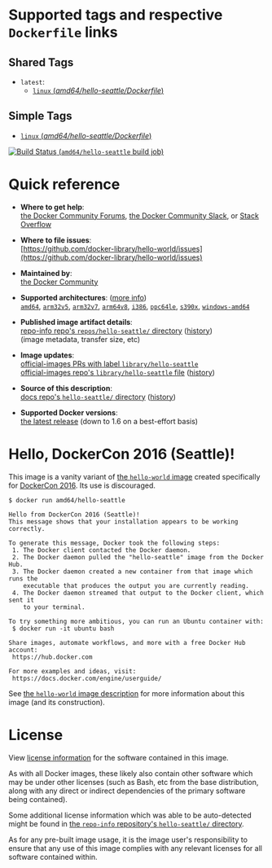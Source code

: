 <!--

********************************************************************************

WARNING:

    DO NOT EDIT "hello-seattle/README.md"

    IT IS AUTO-GENERATED

    (from the other files in "hello-seattle/" combined with a set of templates)

********************************************************************************

-->

# Supported tags and respective `Dockerfile` links

## Shared Tags

-	`latest`:
	-	[`linux` (*amd64/hello-seattle/Dockerfile*)](https://github.com/docker-library/hello-world/blob/c83a065a24e94e635ddd518c2a3cffc91accf30d/amd64/hello-seattle/Dockerfile)

## Simple Tags

-	[`linux` (*amd64/hello-seattle/Dockerfile*)](https://github.com/docker-library/hello-world/blob/c83a065a24e94e635ddd518c2a3cffc91accf30d/amd64/hello-seattle/Dockerfile)

[![Build Status](https://doi-janky.infosiftr.net/job/multiarch/job/amd64/job/hello-seattle/badge/icon) (`amd64/hello-seattle` build job)](https://doi-janky.infosiftr.net/job/multiarch/job/amd64/job/hello-seattle/)

# Quick reference

-	**Where to get help**:  
	[the Docker Community Forums](https://forums.docker.com/), [the Docker Community Slack](https://blog.docker.com/2016/11/introducing-docker-community-directory-docker-community-slack/), or [Stack Overflow](https://stackoverflow.com/search?tab=newest&q=docker)

-	**Where to file issues**:  
	[https://github.com/docker-library/hello-world/issues](https://github.com/docker-library/hello-world/issues)

-	**Maintained by**:  
	[the Docker Community](https://github.com/docker-library/hello-world)

-	**Supported architectures**: ([more info](https://github.com/docker-library/official-images#architectures-other-than-amd64))  
	[`amd64`](https://hub.docker.com/r/amd64/hello-seattle/), [`arm32v5`](https://hub.docker.com/r/arm32v5/hello-seattle/), [`arm32v7`](https://hub.docker.com/r/arm32v7/hello-seattle/), [`arm64v8`](https://hub.docker.com/r/arm64v8/hello-seattle/), [`i386`](https://hub.docker.com/r/i386/hello-seattle/), [`ppc64le`](https://hub.docker.com/r/ppc64le/hello-seattle/), [`s390x`](https://hub.docker.com/r/s390x/hello-seattle/), [`windows-amd64`](https://hub.docker.com/r/winamd64/hello-seattle/)

-	**Published image artifact details**:  
	[repo-info repo's `repos/hello-seattle/` directory](https://github.com/docker-library/repo-info/blob/master/repos/hello-seattle) ([history](https://github.com/docker-library/repo-info/commits/master/repos/hello-seattle))  
	(image metadata, transfer size, etc)

-	**Image updates**:  
	[official-images PRs with label `library/hello-seattle`](https://github.com/docker-library/official-images/pulls?q=label%3Alibrary%2Fhello-seattle)  
	[official-images repo's `library/hello-seattle` file](https://github.com/docker-library/official-images/blob/master/library/hello-seattle) ([history](https://github.com/docker-library/official-images/commits/master/library/hello-seattle))

-	**Source of this description**:  
	[docs repo's `hello-seattle/` directory](https://github.com/docker-library/docs/tree/master/hello-seattle) ([history](https://github.com/docker-library/docs/commits/master/hello-seattle))

-	**Supported Docker versions**:  
	[the latest release](https://github.com/docker/docker-ce/releases/latest) (down to 1.6 on a best-effort basis)

# Hello, DockerCon 2016 (Seattle)!

This image is a vanity variant of [the `hello-world` image](https://hub.docker.com/_/hello-world/) created specifically for [DockerCon 2016](http://2016.dockercon.com/). Its use is discouraged.

```console
$ docker run amd64/hello-seattle

Hello from DockerCon 2016 (Seattle)!
This message shows that your installation appears to be working correctly.

To generate this message, Docker took the following steps:
 1. The Docker client contacted the Docker daemon.
 2. The Docker daemon pulled the "hello-seattle" image from the Docker Hub.
 3. The Docker daemon created a new container from that image which runs the
    executable that produces the output you are currently reading.
 4. The Docker daemon streamed that output to the Docker client, which sent it
    to your terminal.

To try something more ambitious, you can run an Ubuntu container with:
 $ docker run -it ubuntu bash

Share images, automate workflows, and more with a free Docker Hub account:
 https://hub.docker.com

For more examples and ideas, visit:
 https://docs.docker.com/engine/userguide/

```

See [the `hello-world` image description](https://hub.docker.com/_/hello-world/) for more information about this image (and its construction).

# License

View [license information](https://github.com/docker-library/hello-world/blob/master/LICENSE) for the software contained in this image.

As with all Docker images, these likely also contain other software which may be under other licenses (such as Bash, etc from the base distribution, along with any direct or indirect dependencies of the primary software being contained).

Some additional license information which was able to be auto-detected might be found in [the `repo-info` repository's `hello-seattle/` directory](https://github.com/docker-library/repo-info/tree/master/repos/hello-seattle).

As for any pre-built image usage, it is the image user's responsibility to ensure that any use of this image complies with any relevant licenses for all software contained within.
